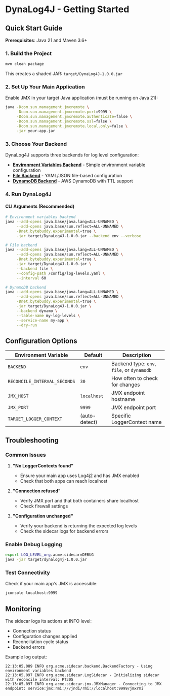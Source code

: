 # DynaLog4J - Getting Started

## Quick Start Guide

**Prerequisites**: Java 21 and Maven 3.6+

### 1. Build the Project

```bash
mvn clean package
```

This creates a shaded JAR: `target/DynaLog4J-1.0.0.jar`

### 2. Set Up Your Main Application

Enable JMX in your target Java application (must be running on Java 21):

```bash
java -Dcom.sun.management.jmxremote \
     -Dcom.sun.management.jmxremote.port=9999 \
     -Dcom.sun.management.jmxremote.authenticate=false \
     -Dcom.sun.management.jmxremote.ssl=false \
     -Dcom.sun.management.jmxremote.local.only=false \
     -jar your-app.jar
```

### 3. Choose Your Backend

DynaLog4J supports three backends for log level configuration:

- **[Environment Variables Backend](env-backend.md)** - Simple environment variable configuration
- **[File Backend](file-backend.md)** - YAML/JSON file-based configuration
- **[DynamoDB Backend](dynamodb-backend.md)** - AWS DynamoDB with TTL support

### 4. Run DynaLog4J

#### CLI Arguments (Recommended)

```bash
# Environment variables backend
java --add-opens java.base/java.lang=ALL-UNNAMED \
     --add-opens java.base/sun.reflect=ALL-UNNAMED \
     -Dnet.bytebuddy.experimental=true \
     -jar target/DynaLog4J-1.0.0.jar --backend env --verbose

# File backend
java --add-opens java.base/java.lang=ALL-UNNAMED \
     --add-opens java.base/sun.reflect=ALL-UNNAMED \
     -Dnet.bytebuddy.experimental=true \
     -jar target/DynaLog4J-1.0.0.jar \
     --backend file \
     --config-path /config/log-levels.yaml \
     --interval 60

# DynamoDB backend
java --add-opens java.base/java.lang=ALL-UNNAMED \
     --add-opens java.base/sun.reflect=ALL-UNNAMED \
     -Dnet.bytebuddy.experimental=true \
     -jar target/DynaLog4J-1.0.0.jar \
     --backend dynamo \
     --table-name my-log-levels \
     --service-name my-app \
     --dry-run
```

## Configuration Options

| Environment Variable | Default | Description |
|---------------------|---------|-------------|
| `BACKEND` | `env` | Backend type: `env`, `file`, or `dynamodb` |
| `RECONCILE_INTERVAL_SECONDS` | `30` | How often to check for changes |
| `JMX_HOST` | `localhost` | JMX endpoint hostname |
| `JMX_PORT` | `9999` | JMX endpoint port |
| `TARGET_LOGGER_CONTEXT` | (auto-detect) | Specific LoggerContext name |

## Troubleshooting

### Common Issues

1. **"No LoggerContexts found"**
   - Ensure your main app uses Log4j2 and has JMX enabled
   - Check that both apps can reach localhost

2. **"Connection refused"**
   - Verify JMX port and that both containers share localhost
   - Check firewall settings

3. **"Configuration unchanged"**
   - Verify your backend is returning the expected log levels
   - Check the sidecar logs for backend errors

### Enable Debug Logging

```bash
export LOG_LEVEL_org.acme.sidecar=DEBUG
java -jar target/dynalog4j-1.0.0.jar
```

### Test Connectivity

Check if your main app's JMX is accessible:
```bash
jconsole localhost:9999
```

## Monitoring

The sidecar logs its actions at INFO level:
- Connection status
- Configuration changes applied
- Reconciliation cycle status
- Backend errors

Example log output:
```
22:13:05.089 INFO org.acme.sidecar.backend.BackendFactory - Using environment variables backend
22:13:05.097 INFO org.acme.sidecar.LogSidecar - Initializing sidecar with reconcile interval: PT30S
22:13:05.097 INFO org.acme.sidecar.jmx.JMXManager - Connecting to JMX endpoint: service:jmx:rmi:///jndi/rmi://localhost:9999/jmxrmi
```
